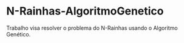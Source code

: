 # N-Rainhas-AlgoritmoGenetico
Trabalho visa resolver o problema do N-Rainhas usando o Algoritmo Genético.
